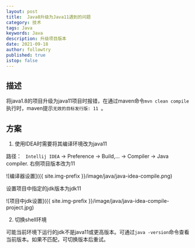 ```yaml
---
layout: post
title:  Java8升级为Java11遇到的问题
category: 技术
tags: Java
keywords: Java
description: 升级项目版本
date: 2021-09-18
author: followtry
published: true
istop: false
---
```


## 描述

将java1.8的项目升级为java11项目时报错，在通过maven命令`mvn clean compile`执行时，maven提示`无效的目标发行版: 11 `。

## 方案

1. 使用IDEA时需要将其编译环境改为java11

路径： ` Intellij IDEA` -> Preference -> Build,... -> Compiler -> Java compiler. 右侧项目版本改为11  

![编译器设置]({{ site.img-prefix }}/image/java/java-idea-compile.png)

设置项目中指定的jdk版本为jdk11
 
![项目中jdk设置]({{ site.img-prefix }}/image/java/java-idea-compile-project.jpg)

2. 切换shell环境

可能当前环境下运行的jdk不是java11或更高版本。可通过`java -version`命令查看当前版本。如果不匹配，可切换版本后重试。



